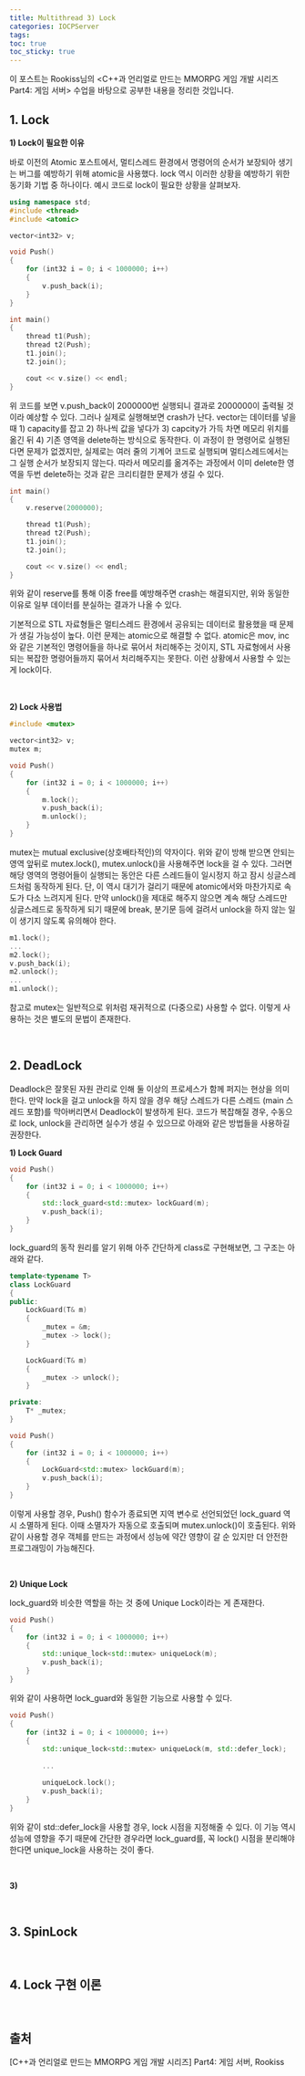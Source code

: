 ```yaml
---
title: Multithread 3) Lock
categories: IOCPServer
tags: 
toc: true
toc_sticky: true
---
```


이 포스트는 Rookiss님의 \<C++과 언리얼로 만드는 MMORPG 게임 개발 시리즈 Part4:  게임 서버> 수업을 바탕으로 공부한 내용을 정리한 것입니다. 

## **1. Lock**

**1) Lock이 필요한 이유**

바로 이전의 Atomic 포스트에서, 멀티스레드 환경에서 명령어의 순서가 보장되아 생기는 버그를 예방하기 위해 atomic을 사용했다. lock 역시 이러한 상황을 예방하기 위한 동기화 기법 중 하나이다. 예시 코드로 lock이 필요한 상황을 살펴보자.

```c++
using namespace std;
#include <thread> 
#include <atomic>

vector<int32> v;

void Push()
{
    for (int32 i = 0; i < 1000000; i++)
    {
        v.push_back(i);
    }
}

int main()
{
    thread t1(Push);
    thread t2(Push);
    t1.join();
    t2.join();

    cout << v.size() << endl;
}
```
위 코드를 보면 v.push_back이 2000000번 실행되니 결과로 2000000이 출력될 것이라 예상할 수 있다. 그러나 실제로 실행해보면 crash가 난다. vector는 데이터를 넣을 때 1) capacity를 잡고 2) 하나씩 값을 넣다가 3) capcity가 가득 차면 메모리 위치를 옮긴 뒤 4) 기존 영역을 delete하는 방식으로 동작한다. 이 과정이 한 명령어로 실행된다면 문제가 없겠지만, 실제로는 여러 줄의 기계어 코드로 실행되며 멀티스레드에서는 그 실행 순서가 보장되지 않는다. 따라서 메모리를 옮겨주는 과정에서 이미 delete한 영역을 두번 delete하는 것과 같은 크리티컬한 문제가 생길 수 있다. 

```c++
int main()
{
    v.reserve(2000000);

    thread t1(Push);
    thread t2(Push);
    t1.join();
    t2.join();

    cout << v.size() << endl;
}
```
위와 같이 reserve를 통해 이중 free를 예방해주면 crash는 해결되지만, 위와 동일한 이유로 일부 데이터를 분실하는 결과가 나올 수 있다.

기본적으로 STL 자료형들은 멀티스레드 환경에서 공유되는 데이터로 활용했을 때 문제가 생길 가능성이 높다. 이런 문제는 atomic으로 해결할 수 없다. atomic은 mov, inc와 같은 기본적인 명령어들을 하나로 묶어서 처리해주는 것이지, STL 자료형에서 사용되는 복잡한 명령어들까지 묶어서 처리해주지는 못한다. 이런 상황에서 사용할 수 있는 게 lock이다. 

<br/>

**2) Lock 사용법**

```c++
#include <mutex>

vector<int32> v;
mutex m;

void Push()
{
    for (int32 i = 0; i < 1000000; i++)
    {
        m.lock();
        v.push_back(i);
        m.unlock();
    }
}
```
mutex는 mutual exclusive(상호배타적인)의 약자이다. 위와 같이 방해 받으면 안되는 영역 앞뒤로 mutex.lock(), mutex.unlock()을 사용해주면 lock을 걸 수 있다. 그러면 해당 영역의 명령어들이 실행되는 동안은 다른 스레드들이 일시정지 하고 잠시 싱글스레드처럼 동작하게 된다. 단, 이 역시 대기가 걸리기 때문에 atomic에서와 마찬가지로 속도가 다소 느려지게 된다. 만약 unlock()을 제대로 해주지 않으면 계속 해당 스레드만 싱글스레드로 동작하게 되기 때문에 break, 분기문 등에 걸려서 unlock을 하지 않는 일이 생기지 않도록 유의해야 한다. 


```c++
m1.lock();
...
m2.lock();
v.push_back(i);
m2.unlock();
...
m1.unlock();
```

참고로 mutex는 일반적으로 위처럼 재귀적으로 (다중으로) 사용할 수 없다. 이렇게 사용하는 것은 별도의 문법이 존재한다. 

<br/>


## **2. DeadLock**

Deadlock은 잘못된 자원 관리로 인해 둘 이상의 프로세스가 함께 퍼지는 현상을 의미한다. 만약 lock을 걸고 unlock을 하지 않을 경우 해당 스레드가 다른 스레드 (main 스레드 포함)를 막아버리면서 Deadlock이 발생하게 된다. 코드가 복잡해질 경우, 수동으로 lock, unlock을 관리하면 실수가 생길 수 있으므로 아래와 같은 방법들을 사용하길 권장한다. 

**1) Lock Guard**

```c++
void Push()
{
    for (int32 i = 0; i < 1000000; i++)
    {
        std::lock_guard<std::mutex> lockGuard(m);
        v.push_back(i);
    }
}
```
lock_guard의 동작 원리를 알기 위해 아주 간단하게 class로 구현해보면, 그 구조는 아래와 같다. 

```c++
template<typename T>
class LockGuard
{
public:
    LockGuard(T& m)
    {
        _mutex = &m;
        _mutex -> lock();
    }

    LockGuard(T& m)
    {
        _mutex -> unlock();
    }

private:
    T* _mutex;
}

void Push()
{
    for (int32 i = 0; i < 1000000; i++)
    {
        LockGuard<std::mutex> lockGuard(m);
        v.push_back(i);
    }
}
```
이렇게 사용할 경우, Push() 함수가 종료되면 지역 변수로 선언되었던 lock_guard 역시 소멸하게 된다. 이때 소멸자가 자동으로 호출되며 mutex.unlock()이 호출된다. 위와 같이 사용할 경우 객체를 만드는 과정에서 성능에 약간 영향이 갈 순 있지만 더 안전한 프로그래밍이 가능해진다. 

<br/>

**2) Unique Lock**

lock_guard와 비슷한 역할을 하는 것 중에 Unique Lock이라는 게 존재한다. 

```c++
void Push()
{
    for (int32 i = 0; i < 1000000; i++)
    {
        std::unique_lock<std::mutex> uniqueLock(m);
        v.push_back(i);
    }
}
```
위와 같이 사용하면 lock_guard와 동일한 기능으로 사용할 수 있다. 

```c++
void Push()
{
    for (int32 i = 0; i < 1000000; i++)
    {
        std::unique_lock<std::mutex> uniqueLock(m, std::defer_lock);
        
        ...

        uniqueLock.lock();
        v.push_back(i);
    }
}
```
위와 같이 std::defer_lock을 사용할 경우, lock 시점을 지정해줄 수 있다. 이 기능 역시 성능에 영향을 주기 때문에 간단한 경우라면 lock_guard를, 꼭 lock() 시점을 분리해야 한다면 unique_lock을 사용하는 것이 좋다. 

<br/>

**3)**

<br/>

## **3. SpinLock**

<br/>

## **4. Lock 구현 이론**

<br/>

## **출처**

[C++과 언리얼로 만드는 MMORPG 게임 개발 시리즈] Part4: 게임 서버, Rookiss
